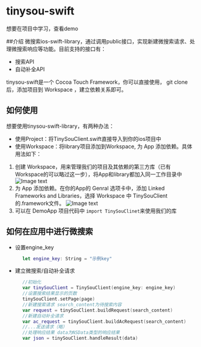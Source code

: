 tinysou-swift
=============
想要在项目中学习，查看demo

##介绍
微搜索ios-swift-library，通过调用public接口，实现新建微搜索请求、处理微搜索响应等功能。目前支持的接口有：
* 搜索API
* 自动补全API

tinysou-swift是一个 Cocoa Touch Framework，你可以直接使用， git clone 后，添加项目到 Workspace ，建立依赖关系即可。

## 如何使用
想要使用tinysou-swift-library，有两种办法：
* 使用Project：将TinySouClient.swift直接导入到你的ios项目中
* 使用Workspace：将library项目添加到Workspace, 为 App 添加依赖。具体用法如下：

1. 创建 Workspace，用来管理我们的项目及其依赖的第三方库（已有Workspace的可以略过这一步），将App和library都加入同一工作目录中
![Image text](https://github.com/wangyeming/tinysou-swift/blob/master/Pic/%E4%BB%8B%E7%BB%8D%E5%9B%BE%E7%89%871.png)
2. 为 App 添加依赖。在你的App的 Genral 选项卡中，添加 Linked Frameworks and Libraries，选择 Workspace 中 TinySouClient的.framework文件。
![Image text](https://github.com/wangyeming/tinysou-swift/blob/master/Pic/%E4%BB%8B%E7%BB%8D%E5%9B%BE%E7%89%872.png)
3. 可以在 DemoApp 项目代码中  ``` import TinySouClinet ```来使用我们的库

## 如何在应用中进行微搜索
* 设置engine_key
``` swift
      let engine_key: String = "示例key" 
```
* 建立微搜索/自动补全请求
``` swift
      //初始化
      var tinySouClient = TinySouClient(engine_key: engine_key) 
      //设置搜索结果显示的页数
      tinySouClient.setPage(page)
      //新建搜索请求 search_content为待搜索内容
      var request = tinySouClient.buildRequest(search_content)
      //新建自动补全请求
      var ac_request = tinySouClient.buildAcRequest(search_content)
      //...发送请求（略）
      //处理响应结果 data为NSData类型的响应结果
      var json = tinySouClient.handleResult(data)
```
